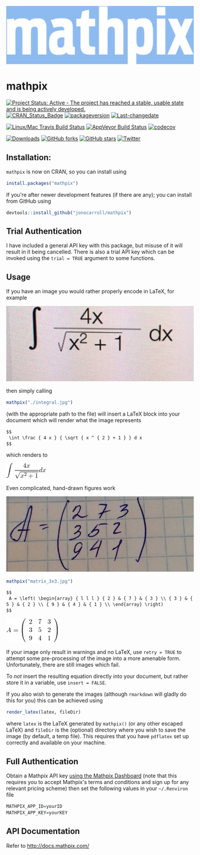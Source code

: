 
<!-- README.md is generated from README.Rmd. Please edit that file -->
![](./tools/logo_blue.png)

mathpix
=======

[![Project Status: Active - The project has reached a stable, usable state and is being actively developed.](http://www.repostatus.org/badges/latest/active.svg)](http://www.repostatus.org/#active) [![CRAN\_Status\_Badge](http://www.r-pkg.org/badges/version/mathpix)](https://cran.r-project.org/package=mathpix) [![packageversion](https://img.shields.io/badge/Package%20version-0.2.0-orange.svg?style=flat-square)](commits/master) [![Last-changedate](https://img.shields.io/badge/last%20change-2017--10--18-yellowgreen.svg)](/commits/master)

[![Linux/Mac Travis Build Status](https://img.shields.io/travis/jonocarroll/mathpix/master.svg?label=Mac%20OSX%20%26%20Linux)](https://travis-ci.org/jonocarroll/mathpix) [![AppVeyor Build Status](https://ci.appveyor.com/api/projects/status/github/jonocarroll/mathpix?branch=master&svg=true)](https://ci.appveyor.com/project/jonocarroll/mathpix) [![codecov](https://codecov.io/gh/jonocarroll/mathpix/branch/master/graph/badge.svg)](https://codecov.io/gh/jonocarroll/mathpix)

[![Downloads](http://cranlogs.r-pkg.org/badges/mathpix)](http://www.r-pkg.org/pkg/mathpix) [![GitHub forks](https://img.shields.io/github/forks/jonocarroll/mathpix.svg)](https://github.com/jonocarroll/mathpix/network) [![GitHub stars](https://img.shields.io/github/stars/jonocarroll/mathpix.svg)](https://github.com/jonocarroll/mathpix/stargazers) [![Twitter](https://img.shields.io/twitter/url/https/github.com/jonocarroll/mathpix.svg?style=social)](https://twitter.com/intent/tweet?text=Wow:&url=%5Bobject%20Object%5D)

Installation:
-------------

`mathpix` is now on CRAN, so you can install using

``` r
install.packages("mathpix")
```

If you're after newer development features (if there are any); you can install from GitHub using

``` r
devtools::install_github("jonocarroll/mathpix")
```

Trial Authentication
--------------------

I have included a general API key with this package, but misuse of it will result in it being cancelled. There is also a trial API key which can be invoked using the `trial = TRUE` argument to some functions.

Usage
-----

If you have an image you would rather properly encode in LaTeX, for example

![](./tools/integral.jpg)

then simply calling

``` r
mathpix("./integral.jpg")
```

(with the appropriate path to the file) will insert a LaTeX block into your document which will render what the image represents

    $$
     \int \frac { 4 x } { \sqrt { x ^ { 2 } + 1 } } d x  
    $$

which renders to

![](./tools/eq_no_01.png)

Even complicated, hand-drawn figures work

![](./tools/matrix_3x3.jpg)

``` r
mathpix("matrix_3x3.jpg")
```

    $$
     A = \left( \begin{array} { l l l } { 2 } & { 7 } & { 3 } \\ { 3 } & { 5 } & { 2 } \\ { 9 } & { 4 } & { 1 } \\ \end{array} \right)  
    $$

![](./tools/eq_no_02.png)

If your image only result in warnings and no LaTeX, use `retry = TRUE` to attempt some pre-processing of the image into a more amenable form. Unfortunately, there are still images which fail.

To *not* insert the resulting equation directly into your document, but rather store it in a variable, use `insert = FALSE`.

If you also wish to generate the images (although `rmarkdown` will gladly do this for you) this can be achieved using

``` r
render_latex(latex, fileDir)
```

where `latex` is the LaTeX generated by `mathpix()` (or any other escaped LaTeX) and `fileDir` is the (optional) directory where you wish to save the image (by default, a temp file). This requires that you have `pdflatex` set up correctly and available on your machine.

Full Authentication
-------------------

Obtain a Mathpix API key [using the Mathpix Dashboard](https://dashboard.mathpix.com) (note that this requires you to accept Mathpix's terms and conditions and sign up for any relevant pricing scheme) then set the following values in your `~/.Renviron` file

``` r
MATHPIX_APP_ID=yourID
MATHPIX_APP_KEY=yourKEY
```

API Documentation
-----------------

Refer to <http://docs.mathpix.com/>
